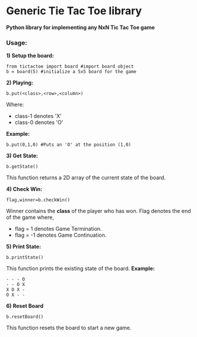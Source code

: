 # Generic Tie Tac Toe library
**Python library for implementing any NxN Tic Tac Toe game**
### Usage:

**1) Setup the board:**

    from tictactoe import board #import board object
    b = board(5) #initialize a 5x5 board for the game

**2) Playing:**

    b.put(<class>,<row>,<column>)

Where:
 - class-1 denotes 'X'
- class-0 denotes 'O'

**Example:**

    b.put(0,1,0) #Puts an 'O' at the position (1,0)


   **3) Get State:**
   
    b.getState()
This function returns a 2D array of the current state of the board.

**4) Check Win:**

    flag,winner=b.checkWin()
   Winner contains the **class** of the player who has won.
   Flag denotes the end of the game where,
   

 - flag = 1 denotes Game Termination.
 - flag = -1 denotes Game Continuation.

 **5) Print State:**
 

    b.printState()
This function prints the existing state of the board.
**Example:**

    - - - O
    - - O X
    X O X -
    O X - -
**6) Reset Board**

    b.resetBoard()
   This function resets the board to start a new game.
